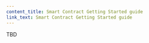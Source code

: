 ```yaml
---
content_title: Smart Contract Getting Started guide
link_text: Smart Contract Getting Started guide
---
```


TBD